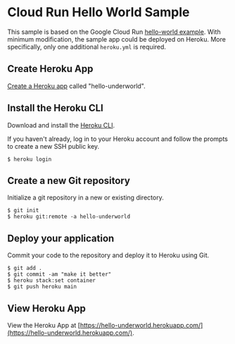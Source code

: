 # Cloud Run Hello World Sample

This sample is based on the Google Cloud Run [hello-world example](https://github.com/GoogleCloudPlatform/python-docs-samples/tree/7b58dc21f4cfa5042cb0c65884339542746f7b88/run/helloworld). With minimum modification, the sample app could be deployed on Heroku. More specifically, only one additional `heroku.yml` is required.

## Create Heroku App

[Create a Heroku app](https://dashboard.heroku.com/new-app) called "hello-underworld".


## Install the Heroku CLI

Download and install the [Heroku CLI](https://devcenter.heroku.com/articles/heroku-command-line).

If you haven't already, log in to your Heroku account and follow the prompts to create a new SSH public key.

```
$ heroku login
```

## Create a new Git repository

Initialize a git repository in a new or existing directory.

```
$ git init
$ heroku git:remote -a hello-underworld
```

## Deploy your application

Commit your code to the repository and deploy it to Heroku using Git.

```
$ git add .
$ git commit -am "make it better"
$ heroku stack:set container
$ git push heroku main
```

## View Heroku App

View the Heroku App at [https://hello-underworld.herokuapp.com/](https://hello-underworld.herokuapp.com/).
